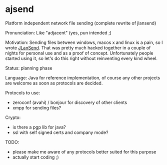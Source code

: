 ajsend
======

Platform independent network file sending (complete rewrite of jlansend)

Pronunciation: Like "adjacent" (yes, pun intended ;)

Motivation:
Sending files between windows, macos x and linux is a pain, so I wrote [JLanSend](https://github.com/flat235/JLanSend).
That was pretty much hacked together in a couple of nights for personal use and as a proof of concept. Unfortunately people started using it, so let's do this right without reinventing every kind wheel.

Status: planning phase

Language: Java for reference implementation, of course any other projects are welcome as soon as protocols are decided.

Protocols to use:
 - zeroconf (avahi) / bonjour for discovery of other clients
 - xmpp for sending files?

Crypto:
 - is there a pgp lib for java?
 - ssl with self signed certs and company mode?

TODO:
 - please make me aware of any protocols better suited for this purpose
 - actually start coding ;)
